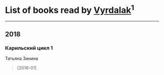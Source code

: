 # List of books read by [Vyrdalak](https://plus.google.com/116868120340592837366)<sup>1</sup>
---

## 2018

### Карильский цикл 1
Татьяна Зинина
> [2018-01] 



